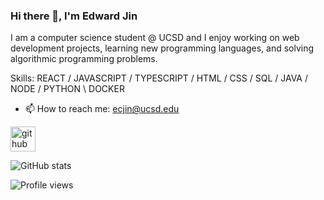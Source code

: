 ### Hi there 👋, I'm Edward Jin

I am a computer science student @ UCSD and I enjoy working on web development projects, learning new programming languages, and solving algorithmic programming problems.

Skills: REACT / JAVASCRIPT / TYPESCRIPT / HTML / CSS / SQL / JAVA / NODE / PYTHON \ DOCKER

- 📫 How to reach me: ecjin@ucsd.edu 


[<img src='https://cdn.jsdelivr.net/npm/simple-icons@3.0.1/icons/github.svg' alt='github' height='40'>](https://github.com/EddieJ03)  

![GitHub stats](https://github-readme-stats.vercel.app/api?username=EddieJ03&show_icons=true)  

![Profile views](https://gpvc.arturio.dev/EddieJ03)  
